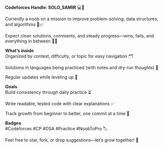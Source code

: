 <b>Codeforces Handle: SOLO_SAMIR</b> 💻🚀 

Currently a noob on a mission to improve problem-solving, data structures, and algorithms 💪📈 

Expect clean solutions, comments, and steady progress—wins, fails, and everything in between 🧠🧩 

<b>What’s inside</b> <br>
Organized by contest, difficulty, or topic for easy navigation 🗂️ 

Solutions in languages being practiced (with notes and dry-run thoughts) 📝 

Regular updates while leveling up 🔁 

<b>Goals</b> <br>
Build consistency through daily practice ⏳ 

Write readable, tested code with clear explanations ✅ 

Track growth from beginner to better, one commit at a time 🌱 

<b>Badges</b> <br>
#Codeforces #CP #DSA #Practice #NoobToPro 🏷️ 

Feel free to star, fork, or drop suggestions—let’s grow together! 🌟

